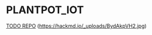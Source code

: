 # PLANTPOT_IOT
[TODO REPO](https://hackmd.io/_YvZEuxjQwCyBbt9aEFKBQ)
(https://hackmd.io/_uploads/BydAkpVH2.jpg)

